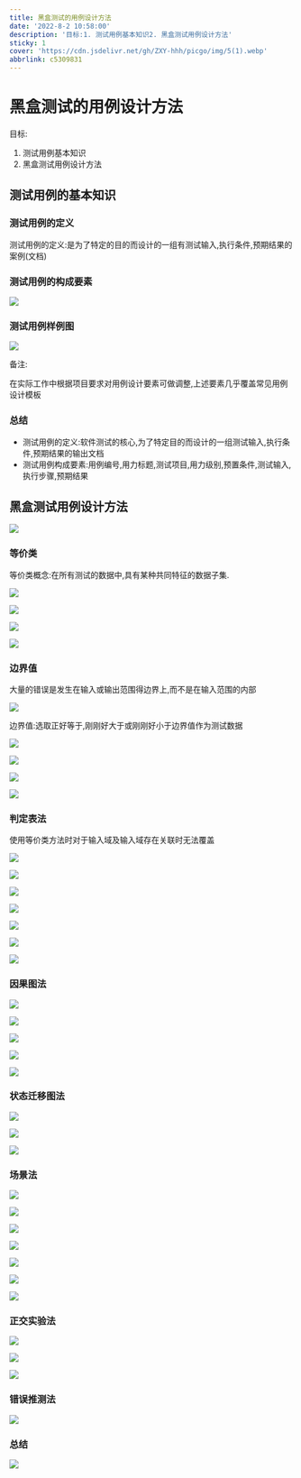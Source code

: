 ```yaml
---
title: 黑盒测试的用例设计方法
date: '2022-8-2 10:58:00'
description: '目标:1. 测试用例基本知识2. 黑盒测试用例设计方法'
sticky: 1
cover: 'https://cdn.jsdelivr.net/gh/ZXY-hhh/picgo/img/5(1).webp'
abbrlink: c5309831
---
```


# 黑盒测试的用例设计方法

目标:

1. 测试用例基本知识
2. 黑盒测试用例设计方法

## 测试用例的基本知识

### 测试用例的定义

测试用例的定义:是为了特定的目的而设计的一组有测试输入,执行条件,预期结果的案例(文档)

### 测试用例的构成要素

![](https://cdn.jsdelivr.net/gh/ZXY-hhh/picgo/img/%E6%B5%8B%E8%AF%95%E7%94%A8%E4%BE%8B%E7%9A%84%E6%9E%84%E6%88%90%E8%A6%81%E7%B4%A0.png)

### 测试用例样例图

![](https://cdn.jsdelivr.net/gh/ZXY-hhh/picgo/img/%E6%A0%B7%E4%BE%8B%E5%9B%BE.png)

备注:

在实际工作中根据项目要求对用例设计要素可做调整,上述要素几乎覆盖常见用例设计模板

### 总结

* 测试用例的定义:软件测试的核心,为了特定目的而设计的一组测试输入,执行条件,预期结果的输出文档
* 测试用例构成要素:用例编号,用力标题,测试项目,用力级别,预置条件,测试输入,执行步骤,预期结果

## 黑盒测试用例设计方法

![](https://cdn.jsdelivr.net/gh/ZXY-hhh/picgo/img/%E6%B5%8B%E8%AF%95%E7%94%A8%E4%BE%8B%E8%AE%BE%E8%AE%A1%E6%96%B9%E6%B3%95.png)

### 等价类

等价类概念:在所有测试的数据中,具有某种共同特征的数据子集.

![](https://cdn.jsdelivr.net/gh/ZXY-hhh/picgo/img/%E7%AD%89%E4%BB%B7%E7%B1%BB1.png)

![](https://cdn.jsdelivr.net/gh/ZXY-hhh/picgo/img/%E7%AD%89%E4%BB%B7%E7%B1%BB2.png)

![](https://cdn.jsdelivr.net/gh/ZXY-hhh/picgo/img/%E7%AD%89%E4%BB%B7%E7%B1%BB3png.png)

![](https://cdn.jsdelivr.net/gh/ZXY-hhh/picgo/img/%E7%AD%89%E4%BB%B7%E7%B1%BB4.png)

### 边界值

大量的错误是发生在输入或输出范围得边界上,而不是在输入范围的内部

![](https://cdn.jsdelivr.net/gh/ZXY-hhh/picgo/img/%E8%BE%B9%E7%95%8C%E5%80%BC1.png)

边界值:选取正好等于,刚刚好大于或刚刚好小于边界值作为测试数据

![](https://cdn.jsdelivr.net/gh/ZXY-hhh/picgo/img/%E8%BE%B9%E7%95%8C%E5%80%BC2.png)

![](https://cdn.jsdelivr.net/gh/ZXY-hhh/picgo/img/%E8%BE%B9%E7%95%8C%E5%80%BC3.png)

![](https://cdn.jsdelivr.net/gh/ZXY-hhh/picgo/img/%E8%BE%B9%E7%95%8C%E5%80%BC4.png)

![](https://cdn.jsdelivr.net/gh/ZXY-hhh/picgo/img/%E8%BE%B9%E7%95%8C%E5%80%BC5.png)

### 判定表法

使用等价类方法时对于输入域及输入域存在关联时无法覆盖

![](https://cdn.jsdelivr.net/gh/ZXY-hhh/picgo/img/%E5%88%A4%E5%AE%9A%E8%A1%A81.png)

![](https://cdn.jsdelivr.net/gh/ZXY-hhh/picgo/img/%E5%88%A4%E5%AE%9A%E8%A1%A82.png)

![](https://cdn.jsdelivr.net/gh/ZXY-hhh/picgo/img/%E5%88%A4%E5%AE%9A%E8%A1%A83.png)

![](https://cdn.jsdelivr.net/gh/ZXY-hhh/picgo/img/%E5%88%A4%E5%AE%9A%E8%A1%A84.png)

![](https://cdn.jsdelivr.net/gh/ZXY-hhh/picgo/img/%E5%88%A4%E5%AE%9A%E8%A1%A85.png)

![](https://cdn.jsdelivr.net/gh/ZXY-hhh/picgo/img/%E5%88%A4%E5%AE%9A%E8%A1%A86.png)

![](https://cdn.jsdelivr.net/gh/ZXY-hhh/picgo/img/%E5%88%A4%E5%AE%9A%E8%A1%A87.png)

### 因果图法

![](https://cdn.jsdelivr.net/gh/ZXY-hhh/picgo/img/%E5%9B%A0%E6%9E%9C%E5%9B%BE1.png)

![](https://cdn.jsdelivr.net/gh/ZXY-hhh/picgo/img/%E5%9B%A0%E6%9E%9C%E5%9B%BE2.png)

![](https://cdn.jsdelivr.net/gh/ZXY-hhh/picgo/img/%E5%9B%A0%E6%9E%9C%E5%9B%BE3.png)

![](https://cdn.jsdelivr.net/gh/ZXY-hhh/picgo/img/%E5%9B%A0%E6%9E%9C%E5%9B%BE4.png)

![](https://cdn.jsdelivr.net/gh/ZXY-hhh/picgo/img/%E5%9B%A0%E6%9E%9C%E5%9B%BE5.png)

### 状态迁移图法

![](https://cdn.jsdelivr.net/gh/ZXY-hhh/picgo/img/%E8%BF%81%E7%A7%BB%E5%9B%BE1.png)

![](https://cdn.jsdelivr.net/gh/ZXY-hhh/picgo/img/%E8%BF%81%E7%A7%BB%E5%9B%BE2.png)

![](https://cdn.jsdelivr.net/gh/ZXY-hhh/picgo/img/%E8%BF%81%E7%A7%BB%E5%9B%BE3.png)

### 场景法

![](https://cdn.jsdelivr.net/gh/ZXY-hhh/picgo/img/%E5%9C%BA%E6%99%AF%E6%B3%951.png)

![](https://cdn.jsdelivr.net/gh/ZXY-hhh/picgo/img/%E5%9C%BA%E6%99%AF%E6%B3%952.png)

![](https://cdn.jsdelivr.net/gh/ZXY-hhh/picgo/img/%E5%9C%BA%E6%99%AF%E6%B3%953.png)

![](https://cdn.jsdelivr.net/gh/ZXY-hhh/picgo/img/%E5%9C%BA%E6%99%AF%E6%B3%954.png)

![](https://cdn.jsdelivr.net/gh/ZXY-hhh/picgo/img/%E5%9C%BA%E6%99%AF%E6%B3%955.png)

![](https://cdn.jsdelivr.net/gh/ZXY-hhh/picgo/img/%E5%9C%BA%E6%99%AF%E6%B3%956.png)

![](https://cdn.jsdelivr.net/gh/ZXY-hhh/picgo/img/%E5%9C%BA%E6%99%AF%E6%B3%957.png)

### 正交实验法

![](https://cdn.jsdelivr.net/gh/ZXY-hhh/picgo/img/%E6%AD%A3%E4%BA%A41.png)

![](https://cdn.jsdelivr.net/gh/ZXY-hhh/picgo/img/%E6%AD%A3%E4%BA%A42.png)

![](https://cdn.jsdelivr.net/gh/ZXY-hhh/picgo/img/%E6%AD%A3%E4%BA%A43.png)

### 错误推测法

![](https://cdn.jsdelivr.net/gh/ZXY-hhh/picgo/img/%E9%94%99%E8%AF%AF%E6%B3%95.png)

### 总结

![](https://cdn.jsdelivr.net/gh/ZXY-hhh/picgo/img/%E6%80%BB%E7%BB%932.png)

















